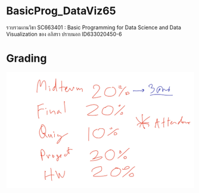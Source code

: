 # BasicProg_DataViz65
รวบรวมงานวิชา SC663401 : Basic Programming for Data Science and Data Visualization ของ อภิสรา ปราบนอก ID633020450-6

# Grading

![Grading image](Grading.jpg)
